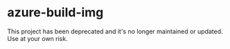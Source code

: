 # azure-build-img

This project has been deprecated and it's no longer maintained or updated. Use at your own risk.
